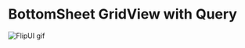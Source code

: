 # BottomSheet GridView with Query
 
![FlipUI gif](https://gfycat.com/blaringhollowamericanbulldog.gif)
